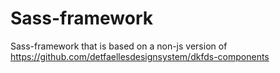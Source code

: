 # Sass-framework

Sass-framework that is based on a non-js version of https://github.com/detfaellesdesignsystem/dkfds-components
